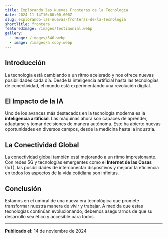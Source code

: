 ```yaml
---
title: Explorando las Nuevas Fronteras de la Tecnología
date: 2024-11-14T10:00:00.000Z
slug: explorando-las-nuevas-fronteras-de-la-tecnologia
shortTitle: frontera
featuredImage: /images/testimonial.webp
gallery:
  - image: /images/540.webp
  - image: /images/a copy.webp
---
```


## Introducción

La tecnología está cambiando a un ritmo acelerado y nos ofrece nuevas posibilidades cada día. Desde la inteligencia artificial hasta las tecnologías de conectividad, el mundo está experimentando una revolución digital.

## El Impacto de la IA

Uno de los avances más destacados en la tecnología moderna es la **inteligencia artificial**. Las máquinas ahora son capaces de aprender, adaptarse y tomar decisiones de manera autónoma. Esto ha abierto nuevas oportunidades en diversos campos, desde la medicina hasta la industria.

## La Conectividad Global

La conectividad global también está mejorando a un ritmo impresionante. Con redes 5G y tecnologías emergentes como el **Internet de las Cosas** (IoT), las posibilidades de interconectar dispositivos y mejorar la eficiencia en todos los aspectos de la vida cotidiana son infinitas.

## Conclusión

Estamos en el umbral de una nueva era tecnológica que promete transformar nuestra manera de vivir y trabajar. A medida que estas tecnologías continúan evolucionando, debemos asegurarnos de que su desarrollo sea ético y accesible para todos.

---

**Publicado el:** 14 de noviembre de 2024
